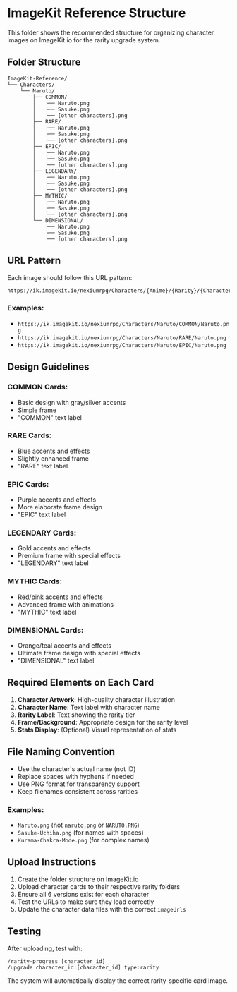 # ImageKit Reference Structure

This folder shows the recommended structure for organizing character images on ImageKit.io for the rarity upgrade system.

## Folder Structure

```
ImageKit-Reference/
└── Characters/
    └── Naruto/
        ├── COMMON/
        │   ├── Naruto.png
        │   ├── Sasuke.png
        │   └── [other characters].png
        ├── RARE/
        │   ├── Naruto.png
        │   ├── Sasuke.png
        │   └── [other characters].png
        ├── EPIC/
        │   ├── Naruto.png
        │   ├── Sasuke.png
        │   └── [other characters].png
        ├── LEGENDARY/
        │   ├── Naruto.png
        │   ├── Sasuke.png
        │   └── [other characters].png
        ├── MYTHIC/
        │   ├── Naruto.png
        │   ├── Sasuke.png
        │   └── [other characters].png
        └── DIMENSIONAL/
            ├── Naruto.png
            ├── Sasuke.png
            └── [other characters].png
```

## URL Pattern

Each image should follow this URL pattern:
```
https://ik.imagekit.io/nexiumrpg/Characters/{Anime}/{Rarity}/{CharacterName}.png
```

### Examples:
- `https://ik.imagekit.io/nexiumrpg/Characters/Naruto/COMMON/Naruto.png`
- `https://ik.imagekit.io/nexiumrpg/Characters/Naruto/RARE/Naruto.png`
- `https://ik.imagekit.io/nexiumrpg/Characters/Naruto/EPIC/Naruto.png`

## Design Guidelines

### COMMON Cards:
- Basic design with gray/silver accents
- Simple frame
- "COMMON" text label

### RARE Cards:
- Blue accents and effects
- Slightly enhanced frame
- "RARE" text label

### EPIC Cards:
- Purple accents and effects
- More elaborate frame design
- "EPIC" text label

### LEGENDARY Cards:
- Gold accents and effects
- Premium frame with special effects
- "LEGENDARY" text label

### MYTHIC Cards:
- Red/pink accents and effects
- Advanced frame with animations
- "MYTHIC" text label

### DIMENSIONAL Cards:
- Orange/teal accents and effects
- Ultimate frame design with special effects
- "DIMENSIONAL" text label

## Required Elements on Each Card

1. **Character Artwork**: High-quality character illustration
2. **Character Name**: Text label with character name
3. **Rarity Label**: Text showing the rarity tier
4. **Frame/Background**: Appropriate design for the rarity level
5. **Stats Display**: (Optional) Visual representation of stats

## File Naming Convention

- Use the character's actual name (not ID)
- Replace spaces with hyphens if needed
- Use PNG format for transparency support
- Keep filenames consistent across rarities

### Examples:
- `Naruto.png` (not `naruto.png` or `NARUTO.PNG`)
- `Sasuke-Uchiha.png` (for names with spaces)
- `Kurama-Chakra-Mode.png` (for complex names)

## Upload Instructions

1. Create the folder structure on ImageKit.io
2. Upload character cards to their respective rarity folders
3. Ensure all 6 versions exist for each character
4. Test the URLs to make sure they load correctly
5. Update the character data files with the correct `imageUrls`

## Testing

After uploading, test with:
```
/rarity-progress [character_id]
/upgrade character_id:[character_id] type:rarity
```

The system will automatically display the correct rarity-specific card image.
